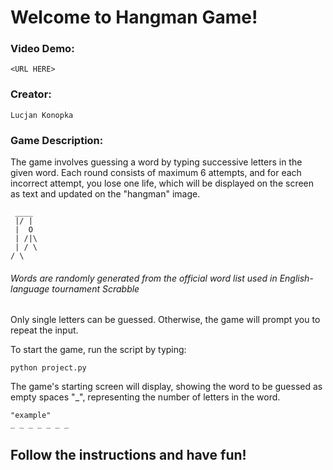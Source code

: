 # Welcome to Hangman Game!

### Video Demo: 
    <URL HERE>
### Creator: 
    Lucjan Konopka
### Game Description:

The game involves guessing a word by typing successive letters in the given word. 
Each round consists of maximum 6 attempts, and for each incorrect attempt,
you lose one life, which will be displayed on the screen as text 
and updated on the "hangman" image.

     ____ 
     |/ | 
     |  O 
     | /|\
     | / \
    / \  

###### Words are randomly generated from the official word list used in English-language tournament Scrabble


Only single letters can be guessed. 
Otherwise, the game will prompt you to repeat the input. 
    
To start the game, run the script by typing:   
    
    python project.py

The game's starting screen will display, 
showing the word to be guessed as empty spaces "_", 
representing the number of letters in the word.

    "example"
    _ _ _ _ _ _ _

## Follow the instructions and have fun!
